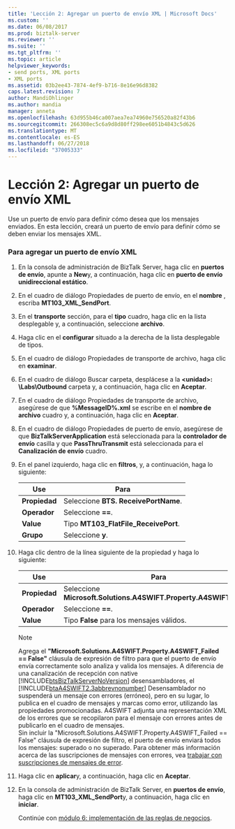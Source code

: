 ```yaml
---
title: 'Lección 2: Agregar un puerto de envío XML | Microsoft Docs'
ms.custom: ''
ms.date: 06/08/2017
ms.prod: biztalk-server
ms.reviewer: ''
ms.suite: ''
ms.tgt_pltfrm: ''
ms.topic: article
helpviewer_keywords:
- send ports, XML ports
- XML ports
ms.assetid: 03b2ee43-7874-4ef9-b716-8e16e96d8382
caps.latest.revision: 7
author: MandiOhlinger
ms.author: mandia
manager: anneta
ms.openlocfilehash: 63d955b46ca007aea7ea74960e756520a82f43b6
ms.sourcegitcommit: 266308ec5c6a9d8d80ff298ee6051b4843c5d626
ms.translationtype: MT
ms.contentlocale: es-ES
ms.lasthandoff: 06/27/2018
ms.locfileid: "37005333"
---
```

# <a name="lesson-2-adding-an-xml-send-port"></a>Lección 2: Agregar un puerto de envío XML
Use un puerto de envío para definir cómo desea que los mensajes enviados. En esta lección, creará un puerto de envío para definir cómo se deben enviar los mensajes XML.  

### <a name="to-add-an-xml-send-port"></a>Para agregar un puerto de envío XML  

1. En la consola de administración de BizTalk Server, haga clic en **puertos de envío**, apunte a **New**y, a continuación, haga clic en **puerto de envío unidireccional estático**.  

2. En el cuadro de diálogo Propiedades de puerto de envío, en el **nombre** , escriba **MT103_XML_SendPort**.  

3. En el **transporte** sección, para el **tipo** cuadro, haga clic en la lista desplegable y, a continuación, seleccione **archivo**.  

4. Haga clic en el **configurar** situado a la derecha de la lista desplegable de tipos.  

5. En el cuadro de diálogo Propiedades de transporte de archivo, haga clic en **examinar**.  

6. En el cuadro de diálogo Buscar carpeta, desplácese a la  **\<unidad\>: \Labs\Outbound** carpeta y, a continuación, haga clic en **Aceptar**.  

7. En el cuadro de diálogo Propiedades de transporte de archivo, asegúrese de que **%MessageID%.xml** se escribe en el **nombre de archivo** cuadro y, a continuación, haga clic en **Aceptar**.  

8. En el cuadro de diálogo Propiedades de puerto de envío, asegúrese de que **BizTalkServerApplication** está seleccionada para la **controlador de envío** casilla y que **PassThruTransmit** está seleccionada para el **Canalización de envío** cuadro.  

9. En el panel izquierdo, haga clic en **filtros**, y, a continuación, haga lo siguiente:  


   |   Use   |              Para              |
   |--------------|--------------------------------------|
   | **Propiedad** |   Seleccione **BTS. ReceivePortName**.    |
   | **Operador** |            Seleccione **==**.            |
   |  **Value**   | Tipo **MT103_FlatFile_ReceivePort**. |
   |  **Grupo**   |           Seleccione **y**.            |


10. Haga clic dentro de la línea siguiente de la propiedad y haga lo siguiente:  

    |Use|Para|  
    |--------------|----------------|  
    |**Propiedad**|Seleccione **Microsoft.Solutions.A4SWIFT.Property.A4SWIFT_Failed**|  
    |**Operador**|Seleccione **==**.|  
    |**Value**|Tipo **False** para los mensajes válidos.|  

    > [!NOTE]
    >  Agrega el **"Microsoft.Solutions.A4SWIFT.Property.A4SWIFT_Failed == False"** cláusula de expresión de filtro para que el puerto de envío envía correctamente solo analiza y valida los mensajes. A diferencia de una canalización de recepción con native [!INCLUDE[btsBizTalkServerNoVersion](../../includes/btsbiztalkservernoversion-md.md)] desensambladores, el [!INCLUDE[btaA4SWIFT2.3abbrevnonumber](../../includes/btaa4swift2-3abbrevnonumber-md.md)] Desensamblador no suspenderá un mensaje con errores (erróneo), pero en su lugar, lo publica en el cuadro de mensajes y marcas como error, utilizando las propiedades promocionadas. A4SWIFT adjunta una representación XML de los errores que se recopilaron para el mensaje con errores antes de publicarlo en el cuadro de mensajes.  
    > Sin incluir la "Microsoft.Solutions.A4SWIFT.Property.A4SWIFT_Failed == False" cláusula de expresión de filtro, el puerto de envío enviará todos los mensajes: superado o no superado. Para obtener más información acerca de las suscripciones de mensajes con errores, vea [trabajar con suscripciones de mensajes de error](../../adapters-and-accelerators/accelerator-swift/working-with-failed-message-subscriptions.md).  

11. Haga clic en **aplicar**y, a continuación, haga clic en **Aceptar**.  

12. En la consola de administración de BizTalk Server, en **puertos de envío**, haga clic en **MT103_XML_SendPort**y, a continuación, haga clic en **iniciar**.  

    Continúe con [módulo 6: implementación de las reglas de negocios](../../adapters-and-accelerators/accelerator-swift/module-6-deploying-the-business-rules.md).